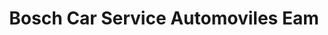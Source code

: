 ---
title: "Bosch Car Service Automoviles Eam"
url: /majadahonda/bosch-car-service-automoviles-eam/
shop: reparación de automóviles
---
